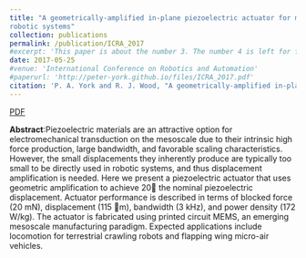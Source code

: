 ```yaml
---
title: "A geometrically-amplified in-plane piezoelectric actuator for mesoscale
robotic systems"
collection: publications
permalink: /publication/ICRA_2017
#excerpt: 'This paper is about the number 3. The number 4 is left for future work.'
date: 2017-05-25
#venue: 'International Conference on Robotics and Automation'
#paperurl: 'http://peter-york.github.io/files/ICRA_2017.pdf'
citation: 'P. A. York and R. J. Wood, "A geometrically-amplified in-plane piezoelectric actuator for mesoscale robotic systems," in IEEE International Conference on Robotics and Automation, 2017, pp. 1263-1268'
---
```


[PDF](http://peter-york.github.io/files/ICRA_2017.pdf)

**Abstract**:Piezoelectric materials are an attractive option for
electromechanical transduction on the mesoscale due to their
intrinsic high force production, large bandwidth, and favorable
scaling characteristics. However, the small displacements they
inherently produce are typically too small to be directly used in
robotic systems, and thus displacement amplification is needed.
Here we present a piezoelectric actuator that uses geometric
amplification to achieve 20 the nominal piezoelectric displacement.
Actuator performance is described in terms of blocked
force (20 mN), displacement (115 m), bandwidth (3 kHz), and
power density (172 W/kg). The actuator is fabricated using
printed circuit MEMS, an emerging mesoscale manufacturing
paradigm. Expected applications include locomotion for terrestrial
crawling robots and flapping wing micro-air vehicles.
